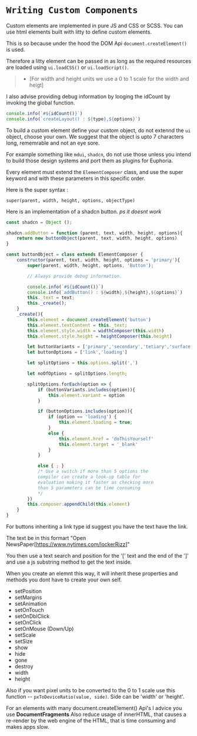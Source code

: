 # ```Writing Custom Components```

Custom elements are implemented in pure JS and CSS or SCSS.
You can use html elements built with litty to define
custom elements.

This is so because under the hood the DOM Api
```document.createElement()``` is used.

Therefore a litty element can be passed in as long
as the required resources are loaded using
```ui.loadCSS()``` or ```ui.loadScript()```.

> - [For width and height units we use a 0 to 1 scale for the width and heigt]

I also advise providing debug information by looging the idCount
by invoking the global function.

```javascript
console.info(`#${idCount()}`)
console.info(`createLayout() : ${type},${options}`)
```

To build a custom element define your custom object,
do not extennd the ```ui``` object, choose your own.
We suggest that the object is upto 7 characters long,
rememrable and not an eye sore.

For example something like ```mdui```, ```shadcn```,
do not use those unless you intend to build those design
systems and port them as plugins for Euphoria.

Every element must extend the ```ElementComposer``` class,
and use the super keyword and with these parameters in
this specific order.

Here is the super syntax :

```super(parent, width, height, options, objectType)```

Here is an implementation of a shadcn button.
*ps it doesnt work*

```javascript
const shadcn = Object ();

shadcn.addButton = function (parent, text, width, height, options){
    return new buttonObject(parent, text, width, height, options)
}

const buttonObject = class extends ElementComposer {
    constructor(parent, text, width, height, options = 'primary'){
        super(parent, width, height, options, 'Button');

        // Always provide debug information.

        console.info(`#${idCount()}`)
        console.info(`addButton() : ${width},${height},${options}`)
        this._text = text;
        this._create();
    }    
    _create(){
        this.element = document.createElement('button')
        this.element.textContent = this._text;
        this.element.style.width = widthComposer(this.width)
        this.element.style.height = heightComposer(this.height)

        let buttonVariants = ['primary','secondary','tetiary','surface']
        let buttonOptions = ['link','loading']

        let splitOptions = this.options.split(',')

        let noOfOptions = splitOptions.length;

        splitOptions.forEach(option => {
            if (buttonVariants.includes(option)){
                this.element.variant = option
            }

            if (buttonOptions.includes(option)){
                if (option == 'loading') {
                    this.element.loading = true;
                }
                else {
                    this.element.href = 'doThisYourself'
                    this.element.target = '_blank'
                }
            }

            else { ; }
            /* Use a switch if more than 5 options the
            compiler can create a look-up table for
            evaluation making it faster as checking more
            than 5 parameters can be time consuming
            */
        })
        this.composer.appendChild(this.element)
    }
}
```

For buttons inheriting a link type id suggest you have the text
have the link.

The text be in this formart "Open NewsPaper[https://www.nytimes.com/lockerRizz]"

You then use a text search and position for the '[' text and the end of the ']'
and use a js substring method to get the text inside.

When you create an elemnt this way, it will inherit these properties and methods you
dont have to create your own self.

- setPosition
- setMargins
- setAnimation
- setOnTouch
- setOnDblClick
- setOnClick
- setOnMouse (Down/Up)
- setScale
- setSize
- show
- hide
- gone
- destroy
- width
- height

Also if you want pixel units to be converted to the 0 to 1 scale
use this function -- ```pxToDeviceRatio(value, side)```.
Side can be 'width' or 'height'.

For an elements with many document.createElement() Api's I advice you
use **DocumentFragments**
Also reduce usage of innerHTML, that causes a re-render by the web engine
of the HTML, that is time consuming and makes apps slow.
